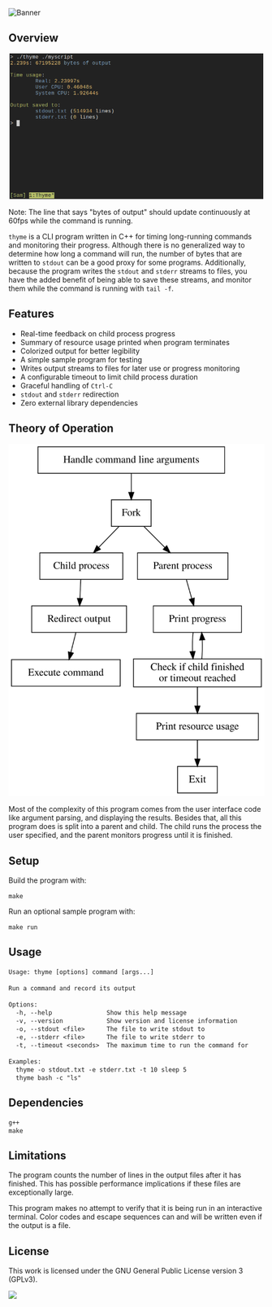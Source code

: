 ![Banner](https://s-christy.com/sbs/status-banner.svg?icon=places/grass&hue=120&title=Thyme&description=Print%20a%20progess%20indicator%20for%20long%20running%20commands)

## Overview

<p align="center">
  <img src="./assets/screenshot.png" width=500 />
</p>

Note: The line that says "bytes of output" should update continuously at 60fps
while the command is running.

`thyme` is a CLI program written in C++ for timing long-running commands and
monitoring their progress. Although there is no generalized way to determine how
long a command will run, the number of bytes that are written to `stdout` can be
a good proxy for some programs. Additionally, because the program writes the
`stdout` and `stderr` streams to files, you have the added benefit of being able
to save these streams, and monitor them while the command is running with `tail
-f`.

## Features

- Real-time feedback on child process progress
- Summary of resource usage printed when program terminates
- Colorized output for better legibility
- A simple sample program for testing
- Writes output streams to files for later use or progress monitoring
- A configurable timeout to limit child process duration
- Graceful handling of `Ctrl-C`
- `stdout` and `stderr` redirection
- Zero external library dependencies

## Theory of Operation

<p align="center">
  <img src="./assets/diagram.svg" />
</p>

Most of the complexity of this program comes from the user interface code like
argument parsing, and displaying the results. Besides that, all this program
does is split into a parent and child. The child runs the process the user
specified, and the parent monitors progress until it is finished.

## Setup

Build the program with:

```
make
```

Run an optional sample program with:

```
make run
```

## Usage

```
Usage: thyme [options] command [args...]

Run a command and record its output

Options:
  -h, --help               Show this help message
  -v, --version            Show version and license information
  -o, --stdout <file>      The file to write stdout to
  -e, --stderr <file>      The file to write stderr to
  -t, --timeout <seconds>  The maximum time to run the command for

Examples:
  thyme -o stdout.txt -e stderr.txt -t 10 sleep 5
  thyme bash -c "ls"
```

## Dependencies

```
g++
make
```

## Limitations

The program counts the number of lines in the output files after it has
finished. This has possible performance implications if these files are
exceptionally large.

This program makes no attempt to verify that it is being run in an interactive
terminal. Color codes and escape sequences can and will be written even if the
output is a file.

## License

This work is licensed under the GNU General Public License version 3 (GPLv3).

[<img src="https://s-christy.com/status-banner-service/GPLv3_Logo.svg" width="150" />](https://www.gnu.org/licenses/gpl-3.0.en.html)
